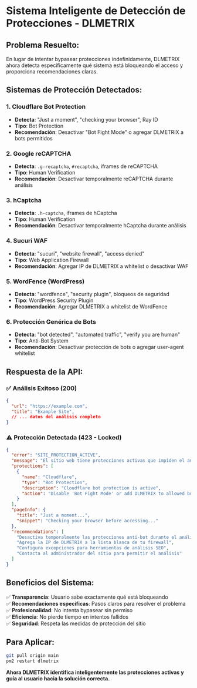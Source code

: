 # Sistema Inteligente de Detección de Protecciones - DLMETRIX

## **Problema Resuelto:**
En lugar de intentar bypasear protecciones indefinidamente, DLMETRIX ahora detecta específicamente qué sistema está bloqueando el acceso y proporciona recomendaciones claras.

## **Sistemas de Protección Detectados:**

### 1. **Cloudflare Bot Protection**
- **Detecta**: "Just a moment", "checking your browser", Ray ID
- **Tipo**: Bot Protection
- **Recomendación**: Desactivar "Bot Fight Mode" o agregar DLMETRIX a bots permitidos

### 2. **Google reCAPTCHA**
- **Detecta**: `.g-recaptcha`, `#recaptcha`, iframes de reCAPTCHA
- **Tipo**: Human Verification
- **Recomendación**: Desactivar temporalmente reCAPTCHA durante análisis

### 3. **hCaptcha**
- **Detecta**: `.h-captcha`, iframes de hCaptcha
- **Tipo**: Human Verification
- **Recomendación**: Desactivar temporalmente hCaptcha durante análisis

### 4. **Sucuri WAF**
- **Detecta**: "sucuri", "website firewall", "access denied"
- **Tipo**: Web Application Firewall
- **Recomendación**: Agregar IP de DLMETRIX a whitelist o desactivar WAF

### 5. **WordFence (WordPress)**
- **Detecta**: "wordfence", "security plugin", bloqueos de seguridad
- **Tipo**: WordPress Security Plugin
- **Recomendación**: Agregar DLMETRIX a whitelist de WordFence

### 6. **Protección Genérica de Bots**
- **Detecta**: "bot detected", "automated traffic", "verify you are human"
- **Tipo**: Anti-Bot System
- **Recomendación**: Desactivar protección de bots o agregar user-agent whitelist

## **Respuesta de la API:**

### ✅ **Análisis Exitoso (200)**
```json
{
  "url": "https://example.com",
  "title": "Example Site",
  // ... datos del análisis completo
}
```

### ⚠️ **Protección Detectada (423 - Locked)**
```json
{
  "error": "SITE_PROTECTION_ACTIVE",
  "message": "El sitio web tiene protecciones activas que impiden el análisis automatizado",
  "protections": [
    {
      "name": "Cloudflare",
      "type": "Bot Protection", 
      "description": "Cloudflare bot protection is active",
      "action": "Disable 'Bot Fight Mode' or add DLMETRIX to allowed bots"
    }
  ],
  "pageInfo": {
    "title": "Just a moment...",
    "snippet": "Checking your browser before accessing..."
  },
  "recommendations": [
    "Desactiva temporalmente las protecciones anti-bot durante el análisis",
    "Agrega la IP de DLMETRIX a la lista blanca de tu firewall",
    "Configura excepciones para herramientas de análisis SEO",
    "Contacta al administrador del sitio para permitir el análisis"
  ]
}
```

## **Beneficios del Sistema:**

✅ **Transparencia**: Usuario sabe exactamente qué está bloqueando  
✅ **Recomendaciones específicas**: Pasos claros para resolver el problema  
✅ **Profesionalidad**: No intenta bypasear sin permiso  
✅ **Eficiencia**: No pierde tiempo en intentos fallidos  
✅ **Seguridad**: Respeta las medidas de protección del sitio  

## **Para Aplicar:**
```bash
git pull origin main
pm2 restart dlmetrix
```

**Ahora DLMETRIX identifica inteligentemente las protecciones activas y guía al usuario hacia la solución correcta.**